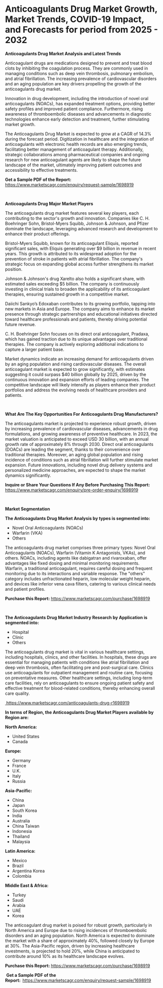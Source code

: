 <p><h1>Anticoagulants Drug Market Growth, Market Trends, COVID-19 Impact, and Forecasts for period from 2025 - 2032</h1></p><p><strong>Anticoagulants Drug Market Analysis and Latest Trends</strong></p>
<p><p>Anticoagulant drugs are medications designed to prevent and treat blood clots by inhibiting the coagulation process. They are commonly used in managing conditions such as deep vein thrombosis, pulmonary embolism, and atrial fibrillation. The increasing prevalence of cardiovascular disorders and an aging population are key drivers propelling the growth of the anticoagulants drug market. </p><p>Innovation in drug development, including the introduction of novel oral anticoagulants (NOACs), has expanded treatment options, providing better safety profiles and improved patient compliance. Furthermore, rising awareness of thromboembolic diseases and advancements in diagnostic technologies enhance early detection and treatment, further stimulating market growth. </p><p>The Anticoagulants Drug Market is expected to grow at a CAGR of 14.3% during the forecast period. Digitization in healthcare and the integration of anticoagulants with electronic health records are also emerging trends, facilitating better management of anticoagulant therapy. Additionally, strategic collaborations among pharmaceutical companies and ongoing research for new anticoagulant agents are likely to shape the future landscape of the market, ultimately improving patient outcomes and accessibility to effective treatments.</p></p>
<p><strong>Get a Sample PDF of the Report:&nbsp;</strong> <a href="https://www.marketscagr.com/enquiry/request-sample/1698919?utm_campaign=2465&utm_medium=2&utm_source=Github&utm_content=ia&utm_term=19042025&utm_id=anticoagulants-drug">https://www.marketscagr.com/enquiry/request-sample/1698919</a></p>
<p>&nbsp;</p>
<p><strong>Anticoagulants Drug Major Market Players</strong></p>
<p><p>The anticoagulants drug market features several key players, each contributing to the sector's growth and innovation. Companies like C. H. Boehringer Sohn, Bristol-Myers Squibb, Johnson & Johnson, and Pfizer dominate the landscape, leveraging advanced research and development to enhance their product offerings.</p><p>Bristol-Myers Squibb, known for its anticoagulant Eliquis, reported significant sales, with Eliquis generating over $9 billion in revenue in recent years. This growth is attributed to its widespread adoption for the prevention of stroke in patients with atrial fibrillation. The company's strategic focus on expanding global access further strengthens its market position.</p><p>Johnson & Johnson's drug Xarelto also holds a significant share, with estimated sales exceeding $5 billion. The company is continuously investing in clinical trials to broaden the applicability of its anticoagulant therapies, ensuring sustained growth in a competitive market.</p><p>Daiichi Sankyo’s Edoxaban contributes to its growing portfolio, tapping into new markets in Asia and Europe. The company aims to enhance its market presence through strategic partnerships and educational initiatives directed toward healthcare professionals and patients, thereby driving potential future revenue.</p><p>C. H. Boehringer Sohn focuses on its direct oral anticoagulant, Pradaxa, which has gained traction due to its unique advantages over traditional therapies. The company is actively exploring additional indications to capture a larger patient base.</p><p>Market dynamics indicate an increasing demand for anticoagulants driven by an aging population and rising cardiovascular diseases. The overall anticoagulant market is expected to grow significantly, with estimates suggesting it could surpass $40 billion globally by 2025, driven by the continuous innovation and expansion efforts of leading companies. The competitive landscape will likely intensify as players enhance their product portfolios and address the evolving needs of healthcare providers and patients.</p></p>
<p>&nbsp;</p>
<p><strong>What Are The Key Opportunities For Anticoagulants Drug Manufacturers?</strong></p>
<p><p>The anticoagulants market is projected to experience robust growth, driven by increasing prevalence of cardiovascular diseases, advancements in drug formulations, and growing awareness of preventive healthcare. In 2023, the market valuation is anticipated to exceed USD 30 billion, with an annual growth rate of approximately 8% through 2030. Direct oral anticoagulants (DOACs) are leading the segment, thanks to their convenience over traditional therapies. Moreover, an aging global population and rising incidence of conditions such as atrial fibrillation will further stimulate market expansion. Future innovations, including novel drug delivery systems and personalized medicine approaches, are expected to shape the market dynamics significantly.</p></p>
<p><strong>Inquire or Share Your Questions If Any Before Purchasing This Report:</strong> <a href="https://www.marketscagr.com/enquiry/pre-order-enquiry/1698919?utm_campaign=2465&utm_medium=2&utm_source=Github&utm_content=ia&utm_term=19042025&utm_id=anticoagulants-drug">https://www.marketscagr.com/enquiry/pre-order-enquiry/1698919</a></p>
<p>&nbsp;</p>
<p><strong>Market Segmentation</strong></p>
<p><strong>The Anticoagulants Drug Market Analysis by types is segmented into:</strong></p>
<p><ul><li>Novel Oral Anticoagulants (NOACs)</li><li>Warfarin (VKA)</li><li>Others</li></ul></p>
<p><p>The anticoagulants drug market comprises three primary types: Novel Oral Anticoagulants (NOACs), Warfarin (Vitamin K Antagonists, VKAs), and others. NOACs, including agents like dabigatran and rivaroxaban, offer advantages like fixed dosing and minimal monitoring requirements. Warfarin, a traditional anticoagulant, requires careful dosing and frequent monitoring due to its interactions and variable response. The "others" category includes unfractionated heparin, low molecular weight heparin, and devices like inferior vena cava filters, catering to various clinical needs and patient profiles.</p></p>
<p><strong>Purchase this Report:&nbsp;</strong><a href="https://www.marketscagr.com/purchase/1698919?utm_campaign=2465&utm_medium=2&utm_source=Github&utm_content=ia&utm_term=19042025&utm_id=anticoagulants-drug">https://www.marketscagr.com/purchase/1698919</a></p>
<p>&nbsp;</p>
<p><strong>The Anticoagulants Drug Market Industry Research by Application is segmented into:</strong></p>
<p><ul><li>Hospital</li><li>Clinic</li><li>Others</li></ul></p>
<p><p>The anticoagulants drug market is vital in various healthcare settings, including hospitals, clinics, and other facilities. In hospitals, these drugs are essential for managing patients with conditions like atrial fibrillation and deep vein thrombosis, often facilitating pre and post-surgical care. Clinics use anticoagulants for outpatient management and routine care, focusing on preventative measures. Other healthcare settings, including long-term care facilities, rely on anticoagulants to ensure ongoing patient safety and effective treatment for blood-related conditions, thereby enhancing overall care quality.</p></p>
<p><a href="https://www.marketscagr.com/anticoagulants-drug-r1698919?utm_campaign=2465&utm_medium=2&utm_source=Github&utm_content=ia&utm_term=19042025&utm_id=anticoagulants-drug">&nbsp;https://www.marketscagr.com/anticoagulants-drug-r1698919</a></p>
<p><strong>In terms of Region, the Anticoagulants Drug Market Players available by Region are:</strong></p>
<p>
    <p> <strong> North America: </strong>
        <ul>
            <li>United States</li>
            <li>Canada</li>
        </ul>
        </p> 
    <p> <strong> Europe: </strong>
        <ul>
            <li>Germany</li>
            <li>France</li>
            <li>U.K.</li>
            <li>Italy</li>
            <li>Russia</li>
        </ul>
        </p> 
    <p> <strong> Asia-Pacific: </strong>
        <ul>
            <li>China</li>
            <li>Japan</li>
            <li>South Korea</li>
            <li>India</li>
            <li>Australia</li>
            <li>China Taiwan</li>
            <li>Indonesia</li>
            <li>Thailand</li>
            <li>Malaysia</li>
        </ul>
        </p> 
    <p> <strong> Latin America: </strong>
        <ul>
            <li>Mexico</li>
            <li>Brazil</li>
            <li>Argentina Korea</li>
            <li>Colombia</li>
        </ul>
        </p> 
    <p> <strong> Middle East & Africa: </strong>
        <ul>
            <li>Turkey</li>
            <li>Saudi</li>
            <li>Arabia</li>
            <li>UAE</li>
            <li>Korea</li>
        </ul>
    </p>
    </p>
<p><p>The anticoagulant drug market is poised for robust growth, particularly in North America and Europe due to rising incidences of thromboembolic disorders and an aging population. North America is expected to dominate the market with a share of approximately 40%, followed closely by Europe at 30%. The Asia-Pacific region, driven by increasing healthcare investments, is projected to hold 20%, while China is anticipated to contribute around 10% as its healthcare landscape evolves.</p></p>
<p><strong>Purchase this Report: </strong><a href="https://www.marketscagr.com/purchase/1698919?utm_campaign=2465&utm_medium=2&utm_source=Github&utm_content=ia&utm_term=19042025&utm_id=anticoagulants-drug">https://www.marketscagr.com/purchase/1698919</a></p>
<p>&nbsp;<strong>Get a Sample PDF of the Report:&nbsp;&nbsp;</strong><a href="https://www.marketscagr.com/enquiry/request-sample/1698919?utm_campaign=2465&utm_medium=2&utm_source=Github&utm_content=ia&utm_term=19042025&utm_id=anticoagulants-drug">https://www.marketscagr.com/enquiry/request-sample/1698919</a></p>
<p><strong></strong></p>
<p><p></p><p></p><p></p></p>